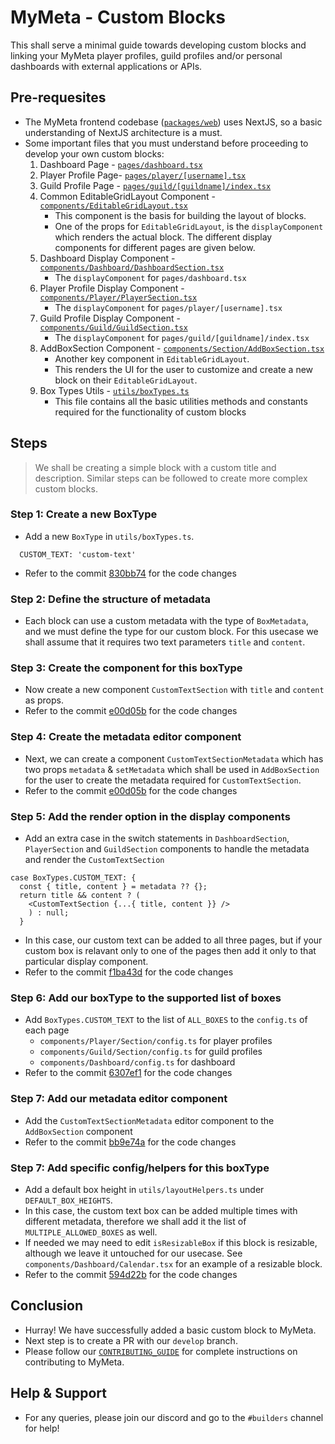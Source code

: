 # MyMeta - Custom Blocks

This shall serve a minimal guide towards developing custom blocks and linking your MyMeta player profiles, guild profiles and/or personal dashboards with external applications or APIs.

## Pre-requesites

- The MyMeta frontend codebase ([`packages/web`](https://github.com/MetaFam/TheGame/blob/develop/packages/web)) uses NextJS, so a basic understanding of NextJS architecture is a must.
- Some important files that you must understand before proceeding to develop your own custom blocks:
  1. Dashboard Page - [`pages/dashboard.tsx`](https://github.com/MetaFam/TheGame/blob/develop/packages/web/pages/dashboard.tsx)
  2. Player Profile Page- [`pages/player/[username].tsx`](https://github.com/MetaFam/TheGame/blob/develop/packages/web/pages/player/[username.tsx])
  3. Guild Profile Page - [`pages/guild/[guildname]/index.tsx`](https://github.com/MetaFam/TheGame/blob/develop/packages/web/pages/guild/%5Bguildname%5D/index.tsx)
  4. Common EditableGridLayout Component - [`components/EditableGridLayout.tsx`](https://github.com/MetaFam/TheGame/blob/develop/packages/web/components/EditableGridLayout.tsx)
     - This component is the basis for building the layout of blocks.
     - One of the props for `EditableGridLayout`, is the `displayComponent` which renders the actual block. The different display components for different pages are given below.
  5. Dashboard Display Component - [`components/Dashboard/DashboardSection.tsx`](https://github.com/MetaFam/TheGame/blob/develop/packages/web/components/Dashboard/DashboardSection.tsx)
     - The `displayComponent` for `pages/dashboard.tsx`
  6. Player Profile Display Component - [`components/Player/PlayerSection.tsx`](https://github.com/MetaFam/TheGame/blob/develop/packages/web/components/Player/PlayerSection.tsx)
     - The `displayComponent` for `pages/player/[username].tsx`
  7. Guild Profile Display Component - [`components/Guild/GuildSection.tsx`](https://github.com/MetaFam/TheGame/blob/develop/packages/web/components/Guild/GuildSection.tsx)
     - The `displayComponent` for `pages/guild/[guildname]/index.tsx`
  8. AddBoxSection Component - [`components/Section/AddBoxSection.tsx`](https://github.com/MetaFam/TheGame/blob/develop/packages/web/components/Section/AddBoxSection.tsx)
     - Another key component in `EditableGridLayout`.
     - This renders the UI for the user to customize and create a new block on their `EditableGridLayout`.
  9. Box Types Utils - [`utils/boxTypes.ts`](https://github.com/MetaFam/TheGame/blob/develop/packages/web/utils/boxTypes.ts)
     - This file contains all the basic utilities methods and constants required for the functionality of custom blocks

## Steps

> We shall be creating a simple block with a custom title and description. Similar steps can be followed to create more complex custom blocks.

### Step 1: Create a new BoxType

- Add a new `BoxType` in `utils/boxTypes.ts`.

```
  CUSTOM_TEXT: 'custom-text'
```

- Refer to the commit [830bb74](https://github.com/MetaFam/TheGame/commit/830bb7423be0d1f9af7d871d50e41ec9d3695d37) for the code changes

### Step 2: Define the structure of metadata

- Each block can use a custom metadata with the type of `BoxMetadata`, and we must define the type for our custom block. For this usecase we shall assume that it requires two text parameters `title` and `content`.

### Step 3: Create the component for this boxType

- Now create a new component `CustomTextSection` with `title` and `content` as props.
- Refer to the commit [e00d05b](https://github.com/MetaFam/TheGame/commit/e00d05be92bbebbd24743143386d41a581384901) for the code changes

### Step 4: Create the metadata editor component

- Next, we can create a component `CustomTextSectionMetadata` which has two props `metadata` & `setMetadata` which shall be used in `AddBoxSection` for the user to create the metadata required for `CustomTextSection`.
- Refer to the commit [e00d05b](https://github.com/MetaFam/TheGame/commit/e00d05be92bbebbd24743143386d41a581384901) for the code changes

### Step 5: Add the render option in the display components

- Add an extra case in the switch statements in `DashboardSection`, `PlayerSection` and `GuildSection` components to handle the metadata and render the `CustomTextSection`

```
case BoxTypes.CUSTOM_TEXT: {
  const { title, content } = metadata ?? {};
  return title && content ? (
    <CustomTextSection {...{ title, content }} />
    ) : null;
  }
```

- In this case, our custom text can be added to all three pages, but if your custom box is relavant only to one of the pages then add it only to that particular display component.
- Refer to the commit [f1ba43d](https://github.com/MetaFam/TheGame/commit/f1ba43dd29195d4032a2c34cd668e2ba7c38d275) for the code changes

### Step 6: Add our boxType to the supported list of boxes

- Add `BoxTypes.CUSTOM_TEXT` to the list of `ALL_BOXES` to the `config.ts` of each page
  - `components/Player/Section/config.ts` for player profiles
  - `components/Guild/Section/config.ts` for guild profiles
  - `components/Dashboard/config.ts` for dashboard
- Refer to the commit [6307ef1](https://github.com/MetaFam/TheGame/commit/6307ef135805a73f0380c172ec3d276ef561f23f) for the code changes

### Step 7: Add our metadata editor component

- Add the `CustomTextSectionMetadata` editor component to the `AddBoxSection` component
- Refer to the commit [bb9e74a](https://github.com/MetaFam/TheGame/commit/bb9e74afc78e0f29078a10635d53632a6cccc47f) for the code changes

### Step 7: Add specific config/helpers for this boxType

- Add a default box height in `utils/layoutHelpers.ts` under `DEFAULT_BOX_HEIGHTS`.
- In this case, the custom text box can be added multiple times with different metadata, therefore we shall add it the list of `MULTIPLE_ALLOWED_BOXES` as well.
- If needed we may need to edit `isResizableBox` if this block is resizable, although we leave it untouched for our usecase. See `components/Dashboard/Calendar.tsx` for an example of a resizable block.
- Refer to the commit [594d22b](https://github.com/MetaFam/TheGame/commit/594d22baf7a9fc3a6d2415e5d74040db7bc5b89e) for the code changes

## Conclusion

- Hurray! We have successfully added a basic custom block to MyMeta.
- Next step is to create a PR with our `develop` branch.
- Please follow our [`CONTRIBUTING_GUIDE`](https://github.com/MetaFam/TheGame/blob/develop/guides/CONTRIBUTING.md) for complete instructions on contributing to MyMeta.

## Help & Support

- For any queries, please join our discord and go to the `#builders` channel for help!

